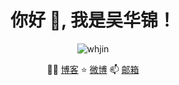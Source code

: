 <h1 align="center">你好 👋, 我是吴华锦！</h1>

<p align="center"><img src="https://komarev.com/ghpvc/?username=whjin&label=Profile%20views&color=0e75b6&style=flat" alt="whjin"/></p>

<p align="center">👩‍💻 <a href="https://wuhuajin.com/">博客</a>    ⭐ <a href="https://weibo.com/u/1710899102">微博</a>    📫 <a href="mailto:wuhuajin09@163.com">邮箱</a></p>
